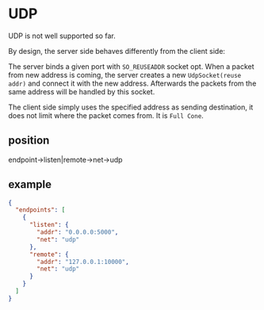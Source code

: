 # UDP

UDP is not well supported so far.

By design, the server side behaves differently from the client side:

The server binds a given port with `SO_REUSEADDR` socket opt. When a packet from new address is coming, the server creates a new `UdpSocket(reuse addr)` and connect it with the new address. Afterwards the packets from the same address will be handled by this socket.

The client side simply uses the specified address as sending destination, it does not limit where the packet comes from. It is `Full Cone`.

## position
endpoint->listen|remote->net->udp

## example
```json
{
  "endpoints": [
    {
      "listen": {
        "addr": "0.0.0.0:5000",
        "net": "udp"
      },
      "remote": {
        "addr": "127.0.0.1:10000",
        "net": "udp"
      }
    }
  ]
}
```